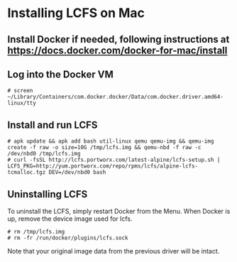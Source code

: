 # Installing LCFS on Mac

## Install Docker if needed, following instructions at https://docs.docker.com/docker-for-mac/install 

## Log into the Docker VM

```
# screen ~/Library/Containers/com.docker.docker/Data/com.docker.driver.amd64-linux/tty 
```

## Install and run LCFS

```
# apk update && apk add bash util-linux qemu qemu-img && qemu-img create -f raw -o size=10G /tmp/lcfs.img && qemu-nbd -f raw -c /dev/nbd0 /tmp/lcfs.img
# curl -fsSL http://lcfs.portworx.com/latest-alpine/lcfs-setup.sh | LCFS_PKG=http://yum.portworx.com/repo/rpms/lcfs/alpine-lcfs-tcmalloc.tgz DEV=/dev/nbd0 bash
```

## Uninstalling LCFS
To uninstall the LCFS, simply restart Docker from the Menu.  When Docker is up, remove the device image used for lcfs.

```
# rm /tmp/lcfs.img
# rm -fr /run/docker/plugins/lcfs.sock
```

Note that your original image data from the previous driver will be intact.
